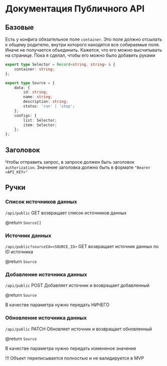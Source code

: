 # Документация Публичного API

## Базовые

Есть у конфига обязательное поле `container`. Это поле должно отсылать к общему родителю, внутри которого находятся все собираемые поля. Иначе не получается объединить. Кажется, что его можно высчитывать на странице. Пока я сделал, чтобы его можно было добавить руками

```ts
export type Selector = Record<string, string> & {
    container: string;
};

export type Source = {
    data: {
        id: string;
        name: string;
        description: string;
        status: 'run' | 'stop';
    };
    configs: {
        list: Selector;
        item: Selector;
    };
};
```

## Заголовок

Чтобы отправить запрос, в запросе должен быть заголовок `authorization`. Значение заголовка должно быть в формате `"Bearer <API_KEY>"`

## Ручки

### Список источников данных

`/api/public` GET возвращает список источников данных

@return `Source[]`

### Источник данных

`/api/public?sourceId=<SOURCE_ID>` GET возвращает источник данных по ID источника

@return `Source`

### Добавление источника данных

`/api/public` POST Добавляет источник и возвращает добавленный

@return `Source`

В качестве параметра нужно передать НИЧЕГО

### Обновление источника данных

`/api/public` PATCH Обновляет источник и возвращает обновленный

@return `Source`

В качестве параметра нужно передать измененое значение

!!! Объект переписывается полностью и не валидируется в MVP
